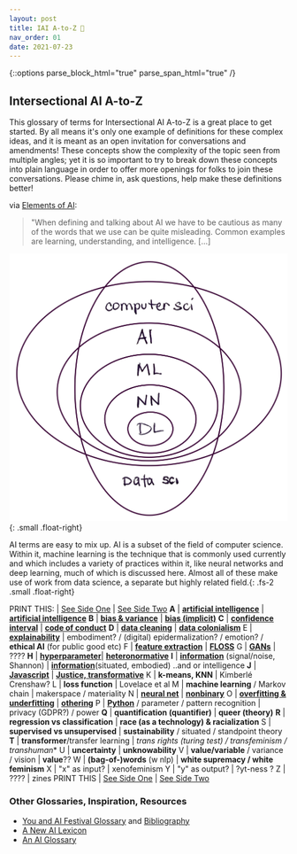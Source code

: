 ```yaml
---
layout: post
title: IAI A-to-Z 🍦 
nav_order: 01
date: 2021-07-23
---
```

{::options parse_block_html="true" parse_span_html="true" /}

<!-- make web version a table, printable version a list glossary with two zine pages double sided? will mean having people update the work in 2 places to do so but will allow for words to be defined throughout the site dynamically -->

## Intersectional AI A-to-Z 

This glossary of terms for Intersectional AI A-to-Z is a great place to get started. By all means it's only one example of definitions for these complex ideas, and it is meant as an open invitation for conversations and amendments! These concepts show the complexity of the topic seen from multiple angles; yet it is so important to try to break down these concepts into plain language in order to offer more openings for folks to join these conversations. Please chime in, ask questions, help make these definitions better!

via [Elements of AI](https://course.elementsofai.com/1/1):
>"When defining and talking about AI we have to be cautious as many of the words that we use can be quite misleading. Common examples are learning, understanding, and intelligence. [...]

![AIVenn](../assets/img/AIvenndiagram.png){: .small .float-right}

<caption>AI terms are easy to mix up. AI is a subset of the field of computer science. Within it, machine learning is the technique that is commonly used currently and which includes a variety of practices within it, like neural networks and deep learning, much of which is discussed here. Almost all of these make use of work from data science, a separate but highly related field.</caption>{: .fs-2 .small .float-right}


PRINT THIS: | [See Side One](../GlossarySideA) | [See Side Two](../GlossarySideB)
**A** | **[artificial intelligence](../GlossarySideA/#artificial-intelligence)** | **[artificial intelligence](../GlossarySideB/#artificial-intelligence)** 
**B** | **[bias & variance](../GlossarySideA/#bias--variance)** | **[bias (implicit)](../GlossarySideB/#bias-implicit)** 
**C** | **[confidence interval](../GlossarySideA/#confidence-interval)** | **[code of conduct](../GlossarySideB/#code-of-conduct)**
**D** | **[data cleaning](../GlossarySideA/#data-cleaning)** | **[data colonialism](../GlossarySideB/#data-colonialism)** 
E | **[explainability](../GlossarySideA/#explainability)** | embodiment? / (digital) epidermalization? / emotion? / **ethical AI** (for public good etc)
F | **[feature extraction](../GlossarySideA/#feature-extraction)** | **[FLOSS](../GlossarySideB/#FLOSS)**
G | **[GANs](../GlossarySideA/#GANs)** | ????
**H** | **[hyperparameter](../GlossarySideA/#hyperparameter)**| **[heteronormative](../GlossarySideB/#heteronormative)**
**I** | **[information](../GlossarySideA/#information)** (signal/noise, Shannon) | **[information](../GlossarySideB/#information)**(situated, embodied) ..and or intelligence
**J** | **[Javascript](../GlossarySideA/#Javascript)** | **[Justice, transformative](../GlossarySideB/#justice-transformative)** 
K | **k-means, KNN** | Kimberlé Crenshaw? 
L | **loss function** | Lovelace et al
M | **machine learning** / Markov chain | makerspace / materiality 
N | **[neural net](../GlossarySideA/#neural-net)** | **[nonbinary](../GlossarySideB/#nonbinary)** 
O | **[overfitting & underfitting](../GlossarySideA/#overfitting--underfitting)** | **[othering](../GlossarySideB/#othering)**
P | **[Python](../GlossarySidea/#Python)** / parameter / pattern recognition | privacy (GDPR?) / power
**Q** | **quantification (quantifier)** | **queer (theory)** 
**R** | **regression vs classification** | **race (as a technology) & racialization** 
S | **supervised vs unsupervised** | **sustainability** / situated / standpoint theory
**T** | **transformer**/transfer learning | **trans* rights (turing test) / transfeminism / transhuman**
U | **uncertainty** | **unknowability** 
V | **value/variable** / variance / vision | **value**??
W | **(bag-of-)words** (w nlp) | **white supremacy / white feminism**
X | "x" as input? | xenofeminism
Y | "y" as output? | ?yt-ness ? 
Z | ???? | zines
PRINT THIS | [See Side One](../GlossarySideA) | [See Side Two](../GlossarySideB)




### Other Glossaries, Inspiration, Resources

* [You and AI Festival Glossary](https://www.onassis.org/whats-on/festival-you-and-ai-through-the-algorithmic-lens/exhibition/glossary) and [Bibliography](https://www.onassis.org/whats-on/festival-you-and-ai-through-the-algorithmic-lens/survival-guide-)
* [A New AI Lexicon](https://medium.com/a-new-ai-lexicon/)
* [An AI Glossary](https://www.nytimes.com/2018/10/18/business/an-ai-glossary.html)
<!-- * [](https://www.aicpa.org/content/dam/aicpa/interestareas/privatecompaniespracticesection/humancapital/diversity/aicpa-diversity-and-inclusion-glossary.pdf) -->


<!-- via [Elements of AI](https://course.elementsofai.com/1/1): -->
<!-- > "properties that are characteristic to AI, in this case autonomy and adaptivity...  -->

<!-- > Adaptivity; The ability to improve performance by learning from experience. -->
<!-- >"intelligence is not a single dimension like temperature." -->

<!-- 
**A** | algorithm / **adversarial network (&GAN)** / api / abstraction | **adversity** / agency / anonymity / autonomy / access / accountability 
**B** | **bias** (technical w/variance)	/ black box | **bias** (social)
**C** | convolutional neural net / **confidence interval** / clustering / cybernetics | care / **code of conduct** / community / critical race theory
**D** | **data cleaning** / decision boundary / deep learning | DEI / **data colonialism** 
E | ethical AI??? / evolutionary algorithms / **explainability** / encapsulation | embodiment / digital epidermalization / emotion / ethical AI (for public good etc)
F | forking / **feature** extraction/selection (variables) | **FLOSS** / feminist / fairness / fascist
G | **gpt3** / GAN 	| gender **essentialism** / global north
**H** | **hyperparameter**	/ hidden layer | histories of computing / heteronormative / **hackerspace**
**I** | interface / image recognition / intelligent assistant (virtual/chatbot) imageNet(Roulette)/ **information** | **information** (again/instead?) / intersectionality
**J** | **Javascript** (vs Java?) | **Justice, transformative** 
K | **k-means, KNN** | Kimberlé Crenshaw? / 
L | long short-term memory (LSTM) / linear regression / **loss function** | Lovelace et al
M | **machine learning** / Markov chain | makerspace / materiality 
N | nlp & nlg & nlu / nft / **neural net** | **nonbinary** / 'neutral'
O | **overfitting & underfitting** / **othering** / open-source/floss or F? / OOP | otherness / OOO / ??
P | Python / parameter / pattern recognition | privacy (GDPR?) / power
**Q** | **quantification (quantifier)** / query language | **queer (theory)** 
**R** | **regression vs classification** / recommender system / RNNs / reinforcement learning | **race (as a technology) & racialization** 
S | **supervised vs unsupervised** / sentiment analysis / strong/weak general/narrow AI / search algo / swarm / software | **sustainability** / situated / standpoint theory
**T** | tensor / **transformer**/transfer learning / turing test / training vs test data	| **trans* rights  (turing test connects these?) / transfeminism / transhuman**
U | **uncertainty** / unix** &linux | | **unknowability** / union (labor) / user-creator / ?? 
V | **value/variable** / variance / vision | **value**????
W | **(bag-of-)words** / ? | **white supremacy / white feminism**
X | x as input? | xenofeminism
Y | y as output? | ?
Z | ? | zines (publishing practices)
 -->